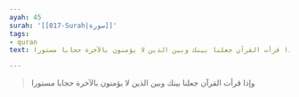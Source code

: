 ```yaml
---
ayah: 45
surah: '[[017-Surah|سورة]]'
tags:
- quran
text: وإذا قرأت القرآن جعلنا بينك وبين الذين لا يؤمنون بالآخرة حجابا مستورا

---
```

> وإذا قرأت القرآن جعلنا بينك وبين الذين لا يؤمنون بالآخرة حجابا مستورا
